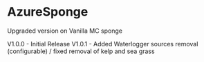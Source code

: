 # AzureSponge
Upgraded version on Vanilla MC sponge

V1.0.0 - Initial Release
V1.0.1 - Added Waterlogger sources removal (configurable) / fixed removal of kelp and sea grass
